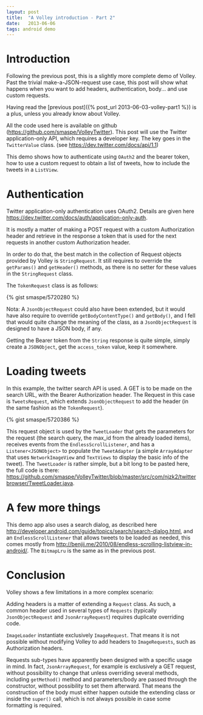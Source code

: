 ```yaml
---
layout: post
title:  "A Volley introduction - Part 2"
date:   2013-06-06
tags: android demo
---
```

# Introduction

Following the previous post, this is a slightly more complete demo of Volley. Past the trivial make-a-JSON-request use case, this post will show what happens when you want to add headers, authentication, body... and use custom requests.

Having read the [previous post]({% post_url 2013-06-03-volley-part1 %}) is a plus, unless you already know about Volley.

All the code used here is available on github (<https://github.com/smaspe/VolleyTwitter>). This post will use the Twitter application-only API, which requires a developer key. The key goes in the `TwitterValue` class. (see <https://dev.twitter.com/docs/api/1.1>)

This demo shows how to authenticate using `OAuth2` and the bearer token, how to use a custom request to obtain a list of tweets, how to include the tweets in a `ListView`.

# Authentication

Twitter application-only authentication uses OAuth2. Details are given here <https://dev.twitter.com/docs/auth/application-only-auth>.

It is mostly a matter of making a POST request with a custom Authorization header and retrieve in the response a token that is used for the next requests in another custom Authorization header.

In order to do that, the best match in the collection of Request objects provided by Volley is `StringRequest`. It still requires to override the `getParams()` and `getHeader()` methods, as there is no setter for these values in the `StringRequest` class.

The `TokenRequest` class is as follows:

{% gist smaspe/5720280 %}

Nota: A `JsonObjectRequest` could also have been extended, but it would have also require to override `getBodyContentType()` and `getBody()`, and I fell that would quite change the meaning of the class, as a `JsonObjectRequest` is designed to have a JSON body, if any.

Getting the Bearer token from the `String` response is quite simple, simply create a `JSONObject`, get the `access_token` value, keep it somewhere.

# Loading tweets

In this example, the twitter search API is used. A GET is to be made on the search URL, with the Bearer Authorization header. The Request in this case is `TweetsRequest`, which extends `JsonObjectRequest` to add the header (in the same fashion as the `TokenRequest`).

{% gist smaspe/5720386 %}

This request object is used by the `TweetLoader` that gets the parameters for the request (the search query, the max_id from the already loaded items), receives events from the `EndlessScrollListener`, and has a `Listener<JSONObject>` to populate the `TweetAdapter` (a simple `ArrayAdapter` that uses `NetworkImageView` and `TextViews` to display the basic info of the tweet). The `TweetLoader` is rather simple, but a bit long to be pasted here, the full code is there: <https://github.com/smaspe/VolleyTwitter/blob/master/src/com/njzk2/twitterbrowser/TweetLoader.java>.

# A few more things

This demo app also uses a search dialog, as described here <http://developer.android.com/guide/topics/search/search-dialog.html>, and an `EndlessScrollListener` that allows tweets to be loaded as needed, this comes mostly from <http://benjii.me/2010/08/endless-scrolling-listview-in-android/>. The `BitmapLru` is the same as in the previous post.

# Conclusion

Volley shows a few limitations in a more complex scenario:

Adding headers is a matter of extending a `Request` class. As such, a common header used in several types of `Requests` (typically `JsonObjectRequest` and `JsonArrayRequest`) requires duplicate overriding code.

`ImageLoader` instantiate exclusively `ImageRequest`. That means it is not possible without modifying Volley to add headers to `ImageRequests`, such as Authorization headers.

Requests sub-types have apparently been designed with a specific usage in mind. In fact, `JsonArrayRequest`, for example is exclusively a GET request, without possibility to change that unless overriding several methods, including `getMethod()` method and parameters/body are passed through the constructor, without possibility to set them afterward. That means the construction of the body must either happen outside the extending class or inside the `super()` call, which is not always possible in case some formatting is required.

